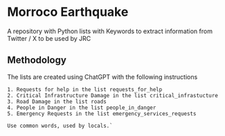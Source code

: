 # Morroco Earthquake 
A repository with Python lists with Keywords to extract information from Twitter / X  to be used by JRC 

## Methodology 

The lists are created using ChatGPT with the following instructions 

```I need you to create python lists, in the local language, French and English, with commonly used words for the following categories:
1. Requests for help in the list requests_for_help 
2. Critical Infrastructure Damage in the list critical_infrastucture
3. Road Damage in the list roads
4. People in Danger in the list people_in_danger
5. Emergency Requests in the list emergency_services_requests

Use common words, used by locals.`
